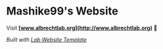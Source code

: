 
# Mashike99's Website

Visit **[www.albrechtlab.org](http://www.albrechtlab.org)** 🚀

_Built with [Lab Website Template](https://greene-lab.gitbook.io/lab-website-template-docs)_

